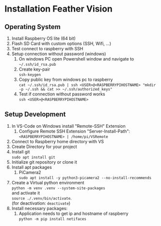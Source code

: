 # Installation Feather Vision

## Operating System

1. Install Raspberry OS lite (64 bit)
2. Flash SD Card with custom options (SSH, Wifi, ...)
3. Test connect to raspberry with SSH
4. Setup connection without password (windows)
    1. On windows PC open Powershell window and navigate to \
    `~/.ssh/id_rsa.pub`
    2. Create key-pair \
    `ssh-keygen`
    3. Copy public key from windows pc to raspberry \
    `cat ~/.ssh/id_rsa.pub | ssh <USER>@<RASPBERRYPIHOSTNAME> "mkdir -p ~/.ssh && cat >> ~/.ssh/authorized_keys"`
    4. Test if connection without password works \
    `ssh <USER>@<RASPBERRYPIHOSTNAME>`

## Setup Development

1. In VS-Code on Windows install "Remote-SSH" Extension
    1. Configure Remote SSH Extension "Server-Install-Path": \
    `<RASPBERRYPIHOSTNAME> | /home/pi/VSRemote`
6. Connect to Raspberry home directory with VS
7. Create Directory for your project
8. Install git \
`sudo apt install git`
8. Initialize git repository or clone it
9. Install apt packages
    1. PiCamera2 \
    `sudo apt install -y python3-picamera2 --no-install-recommends`
10. Create a Virtual python environment \
`python -m venv .venv --system-site-packages`\
and activate it \
`source ./.venv/bin/activate`.\
 (for deactivation: `deactivate`)
11. Install necessary packages:
    1. Application needs to get ip and hostname of raspberry\
    `python -m pip install netifaces`

